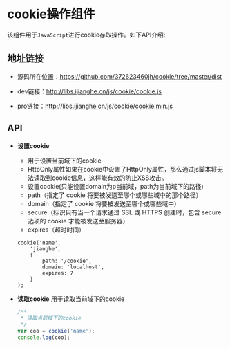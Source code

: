 # cookie操作组件

该组件用于`JavaScript`进行cookie存取操作。如下API介绍:

## 地址链接

- 源码所在位置：https://github.com/372623460jh/cookie/tree/master/dist

- dev链接：http://libs.ijianghe.cn/js/cookie/cookie.js

- pro链接：http://libs.ijianghe.cn/js/cookie/cookie.min.js

## API

- **设置cookie**

    * 用于设置当前域下的cookie
    * HttpOnly属性如果在cookie中设置了HttpOnly属性，那么通过js脚本将无法读取到cookie信息，这样能有效的防止XSS攻击。
    * 设置cookie(只能设置domain为p当前域，path为当前域下的路径)
    * path（指定了 cookie 将要被发送至哪个或哪些域中的那个路径）
    * domain（指定了 cookie 将要被发送至哪个或哪些域中）
    * secure（标识只有当一个请求通过 SSL 或 HTTPS 创建时，包含 secure 选项的 cookie 才能被发送至服务器）
    * expires（超时时间）
    
	```javascript.
    cookie('name',
        'jianghe',
        {
            path: '/cookie',
            domain: 'localhost',
            expires: 7
        }
    );
    ```
- **读取cookie**
	用于读取当前域下的cookie
	
    ```javascript
    /**
     * 读取当前域下的cookie
     */
    var coo = cookie('name');
    console.log(coo);
    ```
